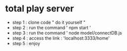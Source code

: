 # total play server 
- step 1 : clone code " do it yourself "
- step 2 : run the command ' npm start '
- step 3 : run the command ' node model/connectDB.js
- step 4 : access the link : 'localhost:3333/home'
- step 5 : enjoy 


